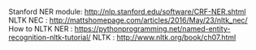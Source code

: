 
Stanford NER module: http://nlp.stanford.edu/software/CRF-NER.shtml
NLTK NEC : http://mattshomepage.com/articles/2016/May/23/nltk_nec/
How to NLTK NER : https://pythonprogramming.net/named-entity-recognition-nltk-tutorial/
NLTK : http://www.nltk.org/book/ch07.html

